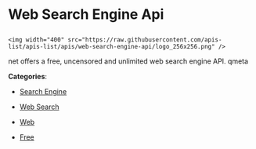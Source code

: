 # Web Search Engine Api<p align="center">
    <img width="400" src="https://raw.githubusercontent.com/apis-list/apis-list/apis/web-search-engine-api/logo_256x256.png" />
</p>

net offers a free, uncensored and unlimited web search engine API. qmeta

**Categories**:

- [Search Engine](https://github/apis-list/apis-list#search-engine)

- [Web Search](https://github/apis-list/apis-list#web-search)

- [Web](https://github/apis-list/apis-list#web)

- [Free](https://github/apis-list/apis-list#free)





